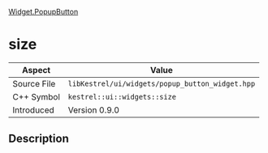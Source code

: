 [Widget.PopupButton](index.md)
# size
| Aspect | Value |
| --- | --- |
| Source File | `libKestrel/ui/widgets/popup_button_widget.hpp` |
| C++ Symbol | `kestrel::ui::widgets::size` |
| Introduced | Version 0.9.0 |
## Description
